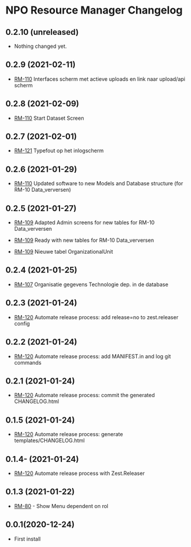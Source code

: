NPO Resource Manager Changelog 
=============================

0.2.10 (unreleased)
-------------------

- Nothing changed yet.


0.2.9 (2021-02-11)
------------------

- [RM-110](https://aesset.atlassian.net/browse/RM-110) Interfaces scherm met actieve uploads en link naar upload/api scherm


0.2.8 (2021-02-09)
------------------

- [RM-110](https://aesset.atlassian.net/browse/RM-110) Start Dataset Screen


0.2.7 (2021-02-01)
------------------

- [RM-121](https://aesset.atlassian.net/browse/RM-121) Typefout op het inlogscherm


0.2.6 (2021-01-29)
------------------

- [RM-110](https://aesset.atlassian.net/browse/RM-110) Updated software to new Models and Database structure (for RM-10 Data_verversen)


0.2.5 (2021-01-27)
------------------

- [RM-109](https://aesset.atlassian.net/browse/RM-109) Adapted Admin screens for new tables for RM-10 Data_verversen

- [RM-109](https://aesset.atlassian.net/browse/RM-109) Ready with new tables for RM-10 Data_verversen

- [RM-109](https://aesset.atlassian.net/browse/RM-109) Nieuwe tabel OrganizationalUnit


0.2.4 (2021-01-25)
------------------

- [RM-107](https://aesset.atlassian.net/browse/RM-107) Organisatie gegevens Technologie dep. in de database


0.2.3 (2021-01-24)
------------------

- [RM-120](https://aesset.atlassian.net/browse/RM-120) Automate release process: add release=no to zest.releaser config


0.2.2 (2021-01-24)
------------------

- [RM-120](https://aesset.atlassian.net/browse/RM-120) Automate release process: add MANIFEST.in and log git commands


0.2.1 (2021-01-24)
------------------

- [RM-120](https://aesset.atlassian.net/browse/RM-120) Automate release process: commit the generated CHANGELOG.html


0.1.5 (2021-01-24)
------------------

- [RM-120](https://aesset.atlassian.net/browse/RM-120) Automate release process: generate templates/CHANGELOG.html


0.1.4- (2021-01-24)
-------------------

- [RM-120](https://aesset.atlassian.net/browse/RM-120) Automate release process with Zest.Releaser

0.1.3 (2021-01-22)
------------------

- [RM-80](https://aesset.atlassian.net/browse/RM-80) - Show Menu dependent on rol

0.0.1(2020-12-24)
----------------

- First install